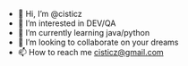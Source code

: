 - 👋 Hi, I’m @cisticz
- 👀 I’m interested in DEV/QA
- 🌱 I’m currently learning java/python
- 💞️ I’m looking to collaborate on your dreams
- 📫 How to reach me cisticz@gmail.com

<!---
cisticz/cisticz is a ✨ special ✨ repository because its `README.md` (this file) appears on your GitHub profile.
You can click the Preview link to take a look at your changes.
--->
